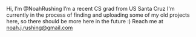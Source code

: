 Hi, I’m @NoahRushing
I’m a recent CS grad from US Santa Cruz
I'm currently in the process of finding
and uploading some of my old projects here, 
so there should be more here in the future :)
Reach me at noah.j.rushing@gmail.com 
